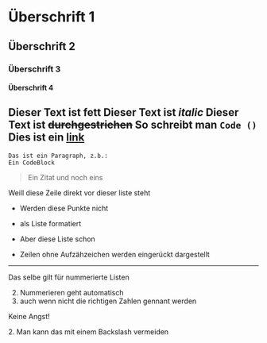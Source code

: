 # Überschrift 1
## Überschrift 2
### Überschrift 3
#### Überschrift 4

Dieser Text ist **fett**
Dieser Text ist *italic*
Dieser Text ist ~~durchgestrichen~~
So schreibt man `Code ()`
Dies ist ein [link](http://www.trello.com)
---
```
Das ist ein Paragraph, z.b.:
Ein CodeBlock
```
>Ein Zitat
>und noch eins

Weill diese Zeile direkt vor dieser liste steht
- Werden diese Punkte nicht
- als Liste formatiert

- Aber diese Liste schon
- Zeilen ohne Aufzähzeichen werden 
eingerückt dargestellt
---
Das selbe gilt für nummerierte Listen

2. Nummerieren geht automatisch
2. auch wenn nicht die richtigen Zahlen gennant werden

Keine Angst!

2\. Man kann das mit einem Backslash vermeiden 

